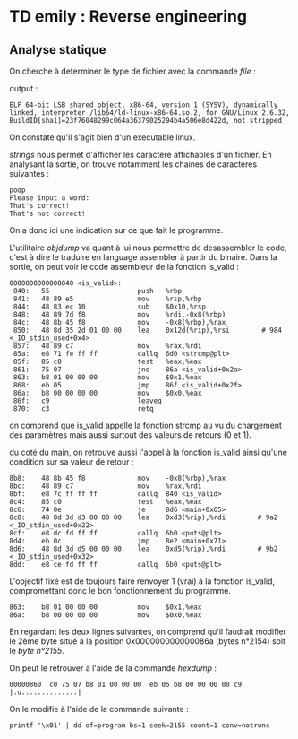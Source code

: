 # TD emily : Reverse engineering

## Analyse statique

On cherche à determiner le type de fichier avec la commande *file* :

output :

```
ELF 64-bit LSB shared object, x86-64, version 1 (SYSV), dynamically linked, interpreter /lib64/ld-linux-x86-64.so.2, for GNU/Linux 2.6.32, BuildID[sha1]=23f76048299c064a36379025294b4a506e8d422d, not stripped
```

On constate qu'il s'agit bien d'un executable linux.

*strings* nous permet d'afficher les caractère affichables d'un fichier. En analysant la sortie, on trouve notamment les chaines de caractères suivantes :

```
poop
Please input a word:
That's correct!
That's not correct!
```

On a donc ici une indication sur ce que fait le programme.

L'utilitaire *objdump* va quant à lui nous permettre de desassembler le code, c'est à dire le traduire en language assembler à partir du binaire. Dans la sortie, on peut voir le code assembleur de la fonction is_valid :

```
0000000000000840 <is_valid>:
 840:	55                   	push   %rbp
 841:	48 89 e5             	mov    %rsp,%rbp
 844:	48 83 ec 10          	sub    $0x10,%rsp
 848:	48 89 7d f8          	mov    %rdi,-0x8(%rbp)
 84c:	48 8b 45 f8          	mov    -0x8(%rbp),%rax
 850:	48 8d 35 2d 01 00 00 	lea    0x12d(%rip),%rsi        # 984 <_IO_stdin_used+0x4>
 857:	48 89 c7             	mov    %rax,%rdi
 85a:	e8 71 fe ff ff       	callq  6d0 <strcmp@plt>
 85f:	85 c0                	test   %eax,%eax
 861:	75 07                	jne    86a <is_valid+0x2a>
 863:	b8 01 00 00 00       	mov    $0x1,%eax
 868:	eb 05                	jmp    86f <is_valid+0x2f>
 86a:	b8 00 00 00 00       	mov    $0x0,%eax
 86f:	c9                   	leaveq
 870:	c3                   	retq
```
on comprend que is_valid appelle la fonction strcmp au vu du chargement des paramètres mais aussi surtout des valeurs de retours (0 et 1).

du coté du main, on retrouve aussi l'appel à la fonction is_valid ainsi qu'une condition sur sa valeur de retour :

```
8b8:	48 8b 45 f8          	mov    -0x8(%rbp),%rax
8bc:	48 89 c7             	mov    %rax,%rdi
8bf:	e8 7c ff ff ff       	callq  840 <is_valid>
8c4:	85 c0                	test   %eax,%eax
8c6:	74 0e                	je     8d6 <main+0x65>
8c8:	48 8d 3d d3 00 00 00 	lea    0xd3(%rip),%rdi        # 9a2 <_IO_stdin_used+0x22>
8cf:	e8 dc fd ff ff       	callq  6b0 <puts@plt>
8d4:	eb 0c                	jmp    8e2 <main+0x71>
8d6:	48 8d 3d d5 00 00 00 	lea    0xd5(%rip),%rdi        # 9b2 <_IO_stdin_used+0x32>
8dd:	e8 ce fd ff ff       	callq  6b0 <puts@plt>
```

L'objectif fixé est de toujours faire renvoyer 1 (vrai) à la fonction is_valid, compromettant donc le bon fonctionnement du programme.

```
863:	b8 01 00 00 00       	mov    $0x1,%eax
86a:	b8 00 00 00 00       	mov    $0x0,%eax
```
En regardant les deux lignes suivantes, on comprend qu'il faudrait modifier le 2ème byte situé à la position 0x000000000000086a (bytes n°2154) soit le *byte n°2155*.

On peut le retrouver à l'aide de la commande *hexdump* :

```
00000860  c0 75 07 b8 01 00 00 00  eb 05 b8 00 00 00 00 c9  |.u..............|
```

On le modifie à l'aide de la commande suivante :

```
printf '\x01' | dd of=program bs=1 seek=2155 count=1 conv=notrunc
```
